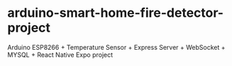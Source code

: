 # arduino-smart-home-fire-detector-project
Arduino ESP8266 + Temperature Sensor + Express Server + WebSocket + MYSQL + React Native Expo project

